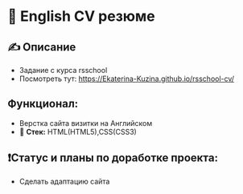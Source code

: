 # 📝 English CV резюме

## ✍️  Описание
 - Задание с курса rsschool
 - Посмотреть тут: https://Ekaterina-Kuzina.github.io/rsschool-cv/
## Функционал: 
- Верстка сайта визитки на Английском
- 🔨 **Стек:** HTML(HTML5),CSS(CSS3)
## ❗️Статус и планы по доработке проекта:
- Сделать адаптацию сайта
